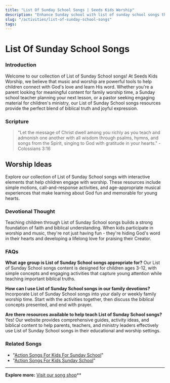 ```yaml
---
title: "List Of Sunday School Songs | Seeds Kids Worship"
description: "Enhance Sunday school with list of sunday school songs that teach faith through music. Educational worship resources for children."
slug: "/activities/list-of-sunday-school-songs"
tags:
---
```


# List Of Sunday School Songs

### Introduction

Welcome to our collection of List of Sunday School songs! At Seeds Kids Worship, we believe that music and worship are powerful tools to help children connect with God's love and learn His word. Whether you're a parent looking for meaningful content for family worship time, a Sunday school teacher planning your next lesson, or a pastor seeking engaging material for children's ministry, our List of Sunday School songs resources provide the perfect blend of biblical truth and joyful expression.

### Scripture

> "Let the message of Christ dwell among you richly as you teach and admonish one another with all wisdom through psalms, hymns, and songs from the Spirit, singing to God with gratitude in your hearts." - Colossians 3:16

## Worship Ideas

Explore our collection of List of Sunday School songs with interactive elements that help children engage with worship. These resources include simple motions, call-and-response activities, and age-appropriate musical experiences that make learning about God fun and memorable for young hearts.

### Devotional Thought

Teaching children through List of Sunday School songs builds a strong foundation of faith and biblical understanding. When kids participate in worship and music, they're not just having fun - they're hiding God's word in their hearts and developing a lifelong love for praising their Creator.

### FAQs

**What age group is List of Sunday School songs appropriate for?**
Our List of Sunday School songs content is designed for children ages 3-12, with simple concepts and engaging activities that capture young attention while teaching important biblical truths.

**How can I use List of Sunday School songs in our family devotions?**
Incorporate List of Sunday School songs into your daily or weekly family worship time. Start with the activities together, then discuss the biblical concepts presented, and end with prayer.

**Are there resources available to help teach List of Sunday School songs?**
Yes! Our website provides comprehensive guides, activity ideas, and biblical content to help parents, teachers, and ministry leaders effectively use List of Sunday School songs in their educational and worship settings.

### Related Songs

- "[Action Songs For Kids For Sunday School](/activities/action-songs-for-kids-for-sunday-school/)"
- "[Action Songs For Kids Sunday School](/activities/action-songs-for-kids-sunday-school/)"

---

**Explore more:** [Visit our song shop](https://seedskidsworship.com/shop)**

<!-- Schema Markup -->
<script type="application/ld+json">
{
  "@context": "https://schema.org",
  "@type": "MusicRecording",
  "name": "List Of Sunday School Songs",
  "byArtist": {
    "@type": "MusicGroup",
    "name": "Seeds Kids Worship"
  },
  "isFamilyFriendly": true,
  "url": "https://seedskidsworship.com/activities/list-of-sunday-school-songs/"
}
</script>